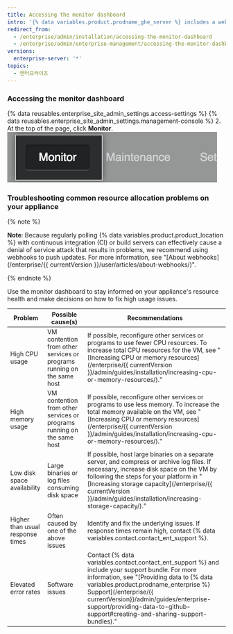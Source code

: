 ```yaml
---
title: Accessing the monitor dashboard
intro: '{% data variables.product.prodname_ghe_server %} includes a web-based monitoring dashboard that displays historical data about your {% data variables.product.prodname_ghe_server %} appliance, such as CPU and storage usage, application and authentication response times, and general system health.'
redirect_from:
  - /enterprise/admin/installation/accessing-the-monitor-dashboard
  - /enterprise/admin/enterprise-management/accessing-the-monitor-dashboard
versions:
  enterprise-server: '*'
topics:
  - 엔터프라이즈
---
```


### Accessing the monitor dashboard

{% data reusables.enterprise_site_admin_settings.access-settings %}
{% data reusables.enterprise_site_admin_settings.management-console %}
2. At the top of the page, click **Monitor**. ![The Monitor Dashboard link](/assets/images/enterprise/management-console/monitor-dash-link.png)

### Troubleshooting common resource allocation problems on your appliance

{% note %}

**Note**: Because regularly polling {% data variables.product.product_location %} with continuous integration (CI) or build servers can effectively cause a denial of service attack that results in problems, we recommend using webhooks to push updates. For more information, see "[About webhooks](/enterprise/{{ currentVersion }}/user/articles/about-webhooks/)".

{% endnote %}

Use the monitor dashboard to stay informed on your appliance's resource health and make decisions on how to fix high usage issues.

| Problem                          | Possible cause(s)                                                      | Recommendations                                                                                                                                                                                                                                                                                                                              |
| -------------------------------- | ---------------------------------------------------------------------- | -------------------------------------------------------------------------------------------------------------------------------------------------------------------------------------------------------------------------------------------------------------------------------------------------------------------------------------------- |
| High CPU usage                   | VM contention from other services or programs running on the same host | If possible, reconfigure other services or programs to use fewer CPU resources. To increase total CPU resources for the VM, see "[Increasing CPU or memory resources](/enterprise/{{ currentVersion }}/admin/guides/installation/increasing-cpu-or-memory-resources/)."                                                                      |
| High memory usage                | VM contention from other services or programs running on the same host | If possible, reconfigure other services or programs to use less memory. To increase the total memory available on the VM, see "[Increasing CPU or memory resources](/enterprise/{{ currentVersion }}/admin/guides/installation/increasing-cpu-or-memory-resources/)."                                                                        |
| Low disk space availability      | Large binaries or log files consuming disk space                       | If possible, host large binaries on a separate server, and compress or archive log files. If necessary, increase disk space on the VM by following the steps for your platform in "[Increasing storage capacity](/enterprise/{{ currentVersion }}/admin/guides/installation/increasing-storage-capacity/)."                                  |
| Higher than usual response times | Often caused by one of the above issues                                | Identify and fix the underlying issues. If response times remain high, contact {% data variables.contact.contact_ent_support %}.                                                                                                                                                                                                           |
| Elevated error rates             | Software issues                                                        | Contact {% data variables.contact.contact_ent_support %} and include your support bundle. For more information, see "[Providing data to {% data variables.product.prodname_enterprise %} Support](/enterprise/{{ currentVersion}}/admin/guides/enterprise-support/providing-data-to-github-support#creating-and-sharing-support-bundles)." |
